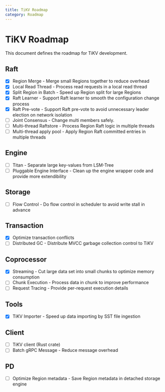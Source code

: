 ```yaml
---
title: TiKV Roadmap
category: Roadmap
---
```


# TiKV Roadmap

This document defines the roadmap for TiKV development.

## Raft
- [x] Region Merge - Merge small Regions together to reduce overhead
- [x] Local Read Thread - Process read requests in a local read thread
- [x] Split Region in Batch - Speed up Region split for large Regions
- [x] Raft Learner - Support Raft learner to smooth the configuration change process
- [x] Raft Pre-vote - Support Raft pre-vote to avoid unnecessary leader election on network isolation
- [ ] Joint Consensus - Change multi members safely.
- [ ] Multi-thread Raftstore - Process Region Raft logic in multiple threads
- [ ] Multi-thread apply pool - Apply Region Raft committed entries in multiple threads

## Engine
- [ ] Titan - Separate large key-values from LSM-Tree
- [ ] Pluggable Engine Interface - Clean up the engine wrapper code and provide more extendibility

## Storage
- [ ] Flow Control - Do flow control in scheduler to avoid write stall in advance

## Transaction
- [x] Optimize transaction conflicts
- [ ] Distributed GC - Distribute MVCC garbage collection control to TiKV

## Coprocessor
- [x] Streaming - Cut large data set into small chunks to optimize memory consumption
- [ ] Chunk Execution - Process data in chunk to improve performance
- [ ] Request Tracing - Provide per-request execution details

## Tools
- [x] TiKV Importer - Speed up data importing by SST file ingestion

## Client
- [ ] TiKV client (Rust crate)
- [ ] Batch gRPC Message - Reduce message overhead

## PD
- [ ] Optimize Region metadata - Save Region metadata in detached storage engine

